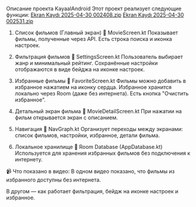 Описание проекта KayaalAndroid
Этот проект реализует следующие функции:
[Ekran Kaydı 2025-04-30 002408.zip](https://github.com/user-attachments/files/19966695/Ekran.Kaydi.2025-04-30.002408.zip)
[Ekran Kaydı 2025-04-30 002531.zip](https://github.com/user-attachments/files/19966696/Ekran.Kaydi.2025-04-30.002531.zip)

1. Список фильмов (Главный экран)
📄 MovieScreen.kt
Показывает фильмы, полученные через API.
Есть строка поиска и иконка настроек.

2. Фильтрация фильмов
📄 SettingsScreen.kt
Пользователь выбирает жанр и минимальный рейтинг.
Сохранённые настройки отображаются в виде бейджа на иконке настроек.

3. Избранные фильмы
📄 FavoriteScreen.kt
Фильмы можно добавить в избранное нажатием на иконку сердца.
Избранное хранится локально через Room (даже без интернета).
Есть кнопка "Очистить избранное".

4. Детальный экран фильма
📄 MovieDetailScreen.kt
При нажатии на фильм открывается экран с описанием.

5. Навигация
📄 NavGraph.kt
Организует переходы между экранами: список фильмов, настройки, избранное, детали фильма.

6. Локальное хранилище
📄 Room Database (AppDatabase.kt)
Используется для хранения избранных фильмов без подключения к интернету.

📹 Что показано в видео:
В одном видео показано, что фильмы из избранного доступны без интернета.

В другом — как работает фильтрация, бейдж на иконке настроек и избранное.
